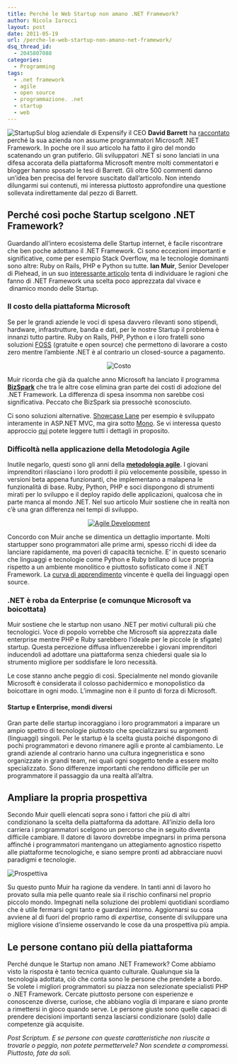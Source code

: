 ```yaml
---
title: Perché le Web Startup non amano .NET Framework?
author: Nicola Iarocci
layout: post
date: 2011-05-19
url: /perche-le-web-startup-non-amano-net-framework/
dsq_thread_id:
  - 2045807088
categories:
  - Programming
tags:
  - .net framework
  - agile
  - open source
  - programmazione. .net
  - startup
  - web
---
```

<img class="size-full wp-image-2572 alignright" title="Startup" src="http://i0.wp.com/nicolaiarocci.com/wp-content/uploads/startup.jpg?fit=150%2C150" alt="Startup" srcset="http://i0.wp.com/nicolaiarocci.com/wp-content/uploads/startup.jpg?w=150 150w, http://i0.wp.com/nicolaiarocci.com/wp-content/uploads/startup.jpg?resize=90%2C90 90w" sizes="(max-width: 150px) 100vw, 150px" data-recalc-dims="1" />Sul blog aziendale di Expensify il CEO **David Barrett** ha <a title="David Barret CEO di Expensify" href="http://blog.expensify.com/2011/03/25/ceo-friday-why-we-dont-hire-net-programmers/" target="_blank">raccontato</a> perché la sua azienda non assume programmatori Microsoft .NET Framework. In poche ore il suo articolo ha fatto il giro del mondo scatenando un gran putiferio. Gli sviluppatori .NET si sono lanciati in una difesa accorata della piattaforma Microsoft mentre molti commentatori e blogger hanno sposato le tesi di Barrett. Gli oltre 500 commenti danno un&#8217;idea ben precisa del fervore suscitato dall&#8217;articolo. Non intendo dilungarmi sui contenuti, mi interessa piuttosto approfondire una questione sollevata indirettamente dal pezzo di Barrett. <!--more-->

## Perché così poche Startup scelgono .NET Framework?

Guardando all&#8217;intero ecosistema delle Startup internet<span style="color: #000000;">,</span> è facile riscontrare che ben poche adottano il .NET Framework. Ci sono eccezioni importanti e significative, come per esempio Stack Overflow, ma le tecnologie dominanti sono altre: Ruby on Rails, PHP e Python su tutte. **Ian Muir**, Senior Developer di Piehead, in un suo <a title="Ian Muir" href="http://www.piehead.com/blog/2011/05/why-startups-could-use-net-but-don%E2%80%99t" target="_blank">interessante articolo</a> tenta di individuare le ragioni che fanno di .NET Framework una scelta poco apprezzata dal vivace e  dinamico mondo delle Startup.

### Il costo della piattaforma Microsoft

Se per le grandi aziende le voci di spesa davvero rilevanti sono stipendi, hardware, infrastrutture, banda e dati, per le nostre Startup il problema è innanzi tutto partire. Ruby on Rails, PHP, Python e i loro fratelli sono soluzioni <a title="FOSS" href="http://it.wikipedia.org/wiki/Free_and_Open_Source_Software" target="_blank">FOSS</a> (gratuite e open source) che permettono di lavorare a costo zero mentre l&#8217;ambiente .NET è al contrario un closed-source a pagamento.

<p style="text-align: center;">
  <img class="aligncenter" title="Costo" src="images/currency1.jpg?resize=300%2C170" alt="Costo" data-recalc-dims="1" />
</p>

Muir ricorda che già da qualche anno Microsoft ha lanciato il programma **<a title="BizSpark" href="http://www.microsoft.com/bizspark/" target="_blank">BizSpark</a>** che tra le altre cose elimina gran parte dei costi di adozione del .NET Framework. La differenza di spesa insomma non sarebbe così significativa. Peccato che BizSpark sia pressochè sconosciuto.

Ci sono soluzioni alternative. <a title="Showcase Lane" href="http://showcaselane.com/" target="_blank">Showcase Lane</a> per esempio è sviluppato interamente in ASP.NET MVC, ma gira sotto <a title="Mono" href="http://nicolaiarocci.com/il-progetto-mono-salvato-in-extremis-dal-suo-fondatore/" target="_blank">Mono</a>. Se vi interessa questo approccio <a title="Startups and .NET" href="http://www.toptensoftware.com/Articles/113/Startups-and-NET" target="_blank">qui</a> potete leggere tutti i dettagli in proposito.

### Difficoltà nella applicazione della Metodologia Agile

Inutile negarlo, questi sono gli anni della **<a title="Metodologia Agile" href="http://it.wikipedia.org/wiki/Metodologia_agile" target="_blank">metodologia agile</a>**. I giovani imprenditori rilasciano i loro prodotti il più velocemente possibile, spesso in versioni beta appena funzionanti, che implementano a malapena le funzionalità di base. Ruby, Python, PHP e soci dispongono di strumenti mirati per lo sviluppo e il deploy rapido delle applicazioni, qualcosa che in parte manca al mondo .NET. Nel suo articolo Muir sostiene che in realtà non c&#8217;è una gran differenza nei tempi di sviluppo.

<p style="text-align: center;">
  <a href="http://i2.wp.com/nicolaiarocci.com/wp-content/uploads/agile_development.jpg" rel="lightbox[2512]"><img class="size-medium wp-image-2579 aligncenter" title="Agile Development" src="http://i0.wp.com/nicolaiarocci.com/wp-content/uploads/agile_development-242x300.jpg?fit=242%2C300" alt="Agile Development" srcset="http://i2.wp.com/nicolaiarocci.com/wp-content/uploads/agile_development.jpg?resize=242%2C300 242w, http://i2.wp.com/nicolaiarocci.com/wp-content/uploads/agile_development.jpg?resize=121%2C150 121w, http://i2.wp.com/nicolaiarocci.com/wp-content/uploads/agile_development.jpg?w=500 500w" sizes="(max-width: 242px) 100vw, 242px" data-recalc-dims="1" /></a>
</p>

Concordo con Muir anche se dimentica un dettaglio importante. Molti startupper sono programmatori alle prime armi, spesso ricchi di idee da lanciare rapidamente, ma poveri di capacità tecniche. E&#8217; in questo scenario che linguaggi e tecnologie come Python e Ruby brillano di luce propria rispetto a un ambiente monolitico e piuttosto sofisticato come il .NET Framework. La <a title="Curva di apprendimento" href="http://it.wikipedia.org/wiki/Curva_di_apprendimento" target="_blank">curva di apprendimento</a> vincente è quella dei linguaggi open source.

### .NET è roba da Enterprise (e comunque Microsoft va boicottata)

Muir sostiene che le startup non usano .NET per motivi culturali più che tecnologici. Voce di popolo vorrebbe che Microsoft sia apprezzata dalle enterprise mentre PHP e Ruby sarebbero l&#8217;ideale per le piccole (e sfigate) startup. Questa percezione diffusa influenzerebbe i giovani imprenditori inducendoli ad adottare una piattaforma senza chiedersi quale sia lo strumento migliore per soddisfare le loro necessità.

Le cose stanno anche peggio di così. Specialmente nel mondo giovanile Microsoft è considerata il colosso pachidermico e monopolistico da boicottare in ogni modo. L&#8217;immagine non è il punto di forza di Microsoft.

#### Startup e Enterprise, mondi diversi

Gran parte delle startup incoraggiano i loro programmatori a imparare un ampio spettro di tecnologie piuttosto che specializzarsi su argomenti (linguaggi) singoli. Per le startup è la scelta giusta poiché dispongono di pochi programmatori e devono rimanere agili e pronte al cambiamento. Le grandi aziende al contrario hanno una cultura ingegneristica e sono organizzate in grandi team, nei quali ogni soggetto tende a essere molto specializzato. Sono differenze importanti che rendono difficile per un programmatore il passaggio da una realtà all&#8217;altra.

## Ampliare la propria prospettiva

Secondo Muir quelli elencati sopra sono i fattori che più di altri condizionano la scelta della piattaforma da adottare. All&#8217;inizio della loro carriera i programmatori scelgono un percorso che in seguito diventa difficile cambiare. Il datore di lavoro dovrebbe impegnarsi in prima persona affinché i programmatori mantengano un attegiamento agnostico rispetto alle piattaforme tecnologiche, e siano sempre pronti ad abbracciare nuovi paradigmi e tecnologie.

<img class="aligncenter size-medium wp-image-2619" title="Prospettiva" src="http://i2.wp.com/nicolaiarocci.com/wp-content/uploads/prospettiva-300x247.jpg?fit=300%2C247" alt="Prospettiva" srcset="images/prospettiva.jpg?resize=300%2C247 300w, http://i1.wp.com/nicolaiarocci.com/wp-content/uploads/prospettiva.jpg?resize=150%2C123 150w, http://i1.wp.com/nicolaiarocci.com/wp-content/uploads/prospettiva.jpg?w=344 344w" sizes="(max-width: 300px) 100vw, 300px" data-recalc-dims="1" />

Su questo punto Muir ha ragione da vendere. In tanti anni di lavoro ho provato sulla mia pelle quanto reale sia il rischio confinarsi nel proprio piccolo mondo. Impegnati nella soluzione dei problemi quotidiani scordiamo che è utile fermarsi ogni tanto e guardarsi intorno. Aggiornarsi su cosa avviene al di fuori del proprio ramo di _expertise,_ consente di sviluppare una migliore visione d&#8217;insieme osservando le cose da una prospettiva più ampia.

## Le persone contano più della piattaforma

Perché dunque le Startup non amano .NET Framework? Come abbiamo visto la risposta è tanto tecnica quanto culturale. Qualunque sia la tecnologia adottata, ciò che conta sono le persone che prendete a bordo. Se volete i migliori programmatori su piazza non selezionate specialisti PHP o .NET Framework. Cercate piuttosto persone con esperienze e conoscenze diverse, curiose, che abbiano voglia di imparare e siano pronte a rimettersi in gioco quando serve. Le persone giuste sono quelle capaci di prendere decisioni importanti senza lasciarsi condizionare (solo) dalle competenze già acquisite.

_Post Scriptum. E se persone con queste caratteristiche non riuscite a trovarle o peggio, non potete permettervele? Non scendete a compromessi. Piuttosto, fate da soli._
